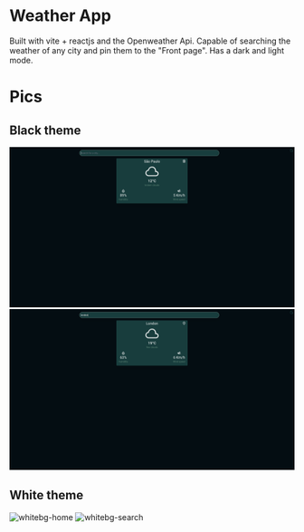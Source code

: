 # Weather App
Built with vite + reactjs and the Openweather Api.
Capable of searching the weather of any city and pin them to the "Front page".
Has a dark and light mode.

# Pics
## Black theme
![blackbg-home](black-bg-home.png)
![blackbg-search](black-bg-search.png)

## White theme
![whitebg-home](wite-bg-home.png)
![whitebg-search](wite-bg-search.png)


